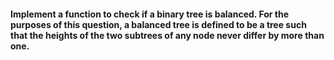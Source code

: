 #### Implement a function to check if a binary tree is balanced. For the purposes of  this question, a balanced tree is defined to be a tree such that the heights of the two subtrees of any node never differ by more than one.